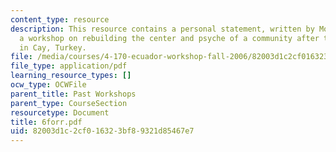 ```yaml
---
content_type: resource
description: This resource contains a personal statement, written by Molly Forr, about
  a workshop on rebuilding the center and psyche of a community after two earthquakes
  in Cay, Turkey.
file: /media/courses/4-170-ecuador-workshop-fall-2006/82003d1c2cf016323bf89321d85467e7_6forr.pdf
file_type: application/pdf
learning_resource_types: []
ocw_type: OCWFile
parent_title: Past Workshops
parent_type: CourseSection
resourcetype: Document
title: 6forr.pdf
uid: 82003d1c-2cf0-1632-3bf8-9321d85467e7
---
```

